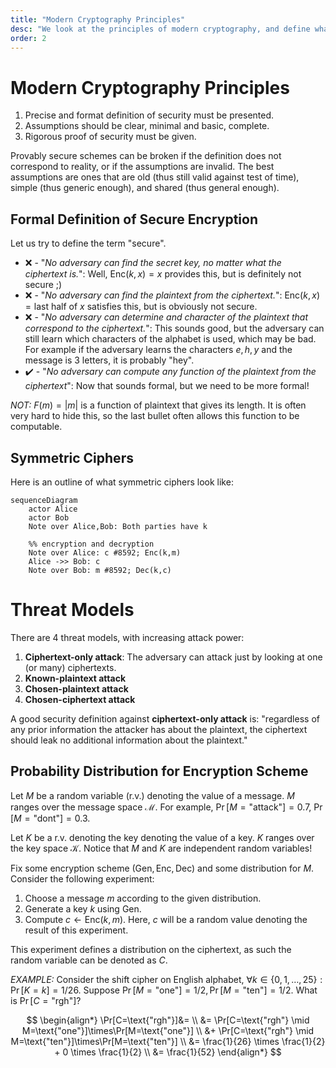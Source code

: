 ```yaml
---
title: "Modern Cryptography Principles"
desc: "We look at the principles of modern cryptography, and define what a secure encryption is. We further define the threat models."
order: 2
---
```


# Modern Cryptography Principles

1. Precise and format definition of security must be presented.
2. Assumptions should be clear, minimal and basic, complete.
3. Rigorous proof of security must be given.

Provably secure schemes can be broken if the definition does not correspond to reality, or if the assumptions are invalid. The best assumptions are ones that are old (thus still valid against test of time), simple (thus generic enough), and shared (thus general enough).

## Formal Definition of Secure Encryption

Let us try to define the term "secure".

- ❌ - "_No adversary can find the secret key, no matter what the ciphertext is._": Well, $\text{Enc}(k, x) = x$ provides this, but is definitely not secure ;)
- ❌ - "_No adversary can find the plaintext from the ciphertext._": $\text{Enc}(k, x) = \text{last half of } x$ satisfies this, but is obviously not secure.
- ❌ - "_No adversary can determine and character of the plaintext that correspond to the ciphertext._": This sounds good, but the adversary can still learn which characters of the alphabet is used, which may be bad. For example if the adversary learns the characters $e, h, y$ and the message is 3 letters, it is probably "hey".
- ✔️ - "_No adversary can compute any function of the plaintext from the ciphertext_": Now that sounds formal, but we need to be more formal!

_NOT:_ $F(m)=|m|$ is a function of plaintext that gives its length. It is often very hard to hide this, so the last bullet often allows this function to be computable.

## Symmetric Ciphers

Here is an outline of what symmetric ciphers look like:

```mermaid
sequenceDiagram
	actor Alice
	actor Bob
	Note over Alice,Bob: Both parties have k

	%% encryption and decryption
	Note over Alice: c #8592; Enc(k,m)
	Alice ->> Bob: c
	Note over Bob: m #8592; Dec(k,c)

```

# Threat Models

There are 4 threat models, with increasing attack power:

1. **Ciphertext-only attack**: The adversary can attack just by looking at one (or many) ciphertexts.
2. **Known-plaintext attack**
3. **Chosen-plaintext attack**
4. **Chosen-ciphertext attack**

A good security definition against **ciphertext-only attack** is: "regardless of any prior information the attacker has about the plaintext, the ciphertext should leak no additional information about the plaintext."

## Probability Distribution for Encryption Scheme

Let $M$ be a random variable (r.v.) denoting the value of a message. $M$ ranges over the message space $\mathcal{M}$. For example, $\Pr[M=\text{"attack"}] = 0.7$, $\Pr[M=\text{"dont"}] = 0.3$.

Let $K$ be a r.v. denoting the key denoting the value of a key. $K$ ranges over the key space $\mathcal{K}$. Notice that $M$ and $K$ are independent random variables!

Fix some encryption scheme $(\text{Gen}, \text{Enc}, \text{Dec})$ and some distribution for $M$. Consider the following experiment:

1. Choose a message $m$ according to the given distribution.
2. Generate a key $k$ using $\text{Gen}$.
3. Compute $c \gets \text{Enc}(k,m)$. Here, $c$ will be a random value denoting the result of this experiment.

This experiment defines a distribution on the ciphertext, as such the random variable can be denoted as $C$.

_EXAMPLE:_ Consider the shift cipher on English alphabet, $\forall k \in \{0, 1, \ldots, 25\}: \Pr[K=k] = 1/26$. Suppose $\Pr[M=\text{"one"}] = 1/2, \Pr[M=\text{"ten"}] = 1/2$. What is $\Pr[C=\text{"rgh"}]$?

$$
\begin{align*}
\Pr[C=\text{"rgh"}]&= \\
&= \Pr[C=\text{"rgh"} \mid M=\text{"one"}]\times\Pr[M=\text{"one"}] \\
&+ \Pr[C=\text{"rgh"} \mid M=\text{"ten"}]\times\Pr[M=\text{"ten"}] \\
&= \frac{1}{26} \times \frac{1}{2} + 0 \times \frac{1}{2} \\
&= \frac{1}{52}
\end{align*}
$$

```

```
